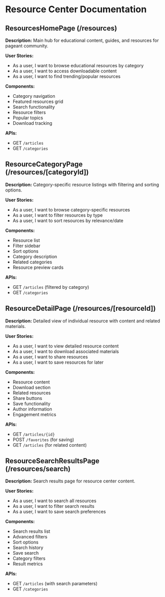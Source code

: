 # Resource Center Documentation

## ResourcesHomePage (/resources)
**Description:** Main hub for educational content, guides, and resources for pageant community.

**User Stories:**
- As a user, I want to browse educational resources by category
- As a user, I want to access downloadable content
- As a user, I want to find trending/popular resources

**Components:**
- Category navigation
- Featured resources grid
- Search functionality
- Resource filters
- Popular topics
- Download tracking

**APIs:**
- GET `/articles`
- GET `/categories`

## ResourceCategoryPage (/resources/[categoryId])
**Description:** Category-specific resource listings with filtering and sorting options.

**User Stories:**
- As a user, I want to browse category-specific resources
- As a user, I want to filter resources by type
- As a user, I want to sort resources by relevance/date

**Components:**
- Resource list
- Filter sidebar
- Sort options
- Category description
- Related categories
- Resource preview cards

**APIs:**
- GET `/articles` (filtered by category)
- GET `/categories`

## ResourceDetailPage (/resources/[resourceId])
**Description:** Detailed view of individual resource with content and related materials.

**User Stories:**
- As a user, I want to view detailed resource content
- As a user, I want to download associated materials
- As a user, I want to share resources
- As a user, I want to save resources for later

**Components:**
- Resource content
- Download section
- Related resources
- Share buttons
- Save functionality
- Author information
- Engagement metrics

**APIs:**
- GET `/articles/{id}`
- POST `/favorites` (for saving)
- GET `/articles` (for related content)

## ResourceSearchResultsPage (/resources/search)
**Description:** Search results page for resource center content.

**User Stories:**
- As a user, I want to search all resources
- As a user, I want to filter search results
- As a user, I want to save search preferences

**Components:**
- Search results list
- Advanced filters
- Sort options
- Search history
- Save search
- Category filters
- Result metrics

**APIs:**
- GET `/articles` (with search parameters)
- GET `/categories`
